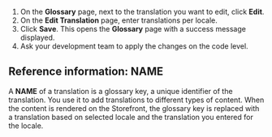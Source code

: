 




1. On the **Glossary** page, next to the translation you want to edit, click **Edit**.
2. On the **Edit Translation** page, enter translations per locale.
3. Click **Save**.
    This opens the **Glossary** page with a success message displayed.
4. Ask your development team to apply the changes on the code level.    

## Reference information: NAME

A **NAME** of a translation is a glossary key, a unique identifier of the translation. You use it to add translations to different types of content. When the content is rendered on the Storefront, the glossary key is replaced with a translation based on selected locale and the translation you entered for the locale.
